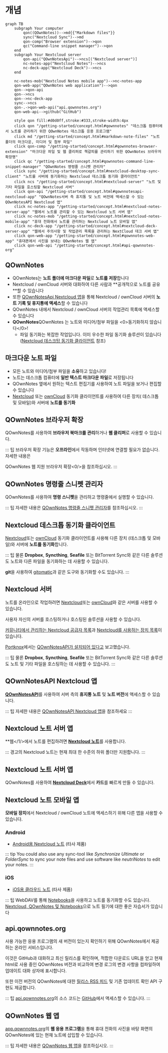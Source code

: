 # 개념

<style scoped>
  /* Remove max-width for content so there is enough space for the Mermaid diagram */
  /* We need "scoped" or this will leak to all other pages! */
  /* We need "main" to be more specific than the default style */
  main .theme-default-content:not(.custom) {
    max-width: none;
  }
</style>

```mermaid
graph TB
    subgraph Your computer
        qon((QOwnNotes))-->md{{"Markdown files"}}
        sync("Nextcloud Sync")-->md
        qon-comp("Browser extension")-->qon
        qc("Command-line snippet manager")-->qon
    end
    subgraph Your Nextcloud server
        qon-api("QOwnNotesApi")-->ncs[("Nextcloud server")]
        nc-notes-app("Nextcloud Notes")-->ncs
        nc-deck-app("Nextcloud Deck")-->ncs
    end

    nc-notes-mob("Nextcloud Notes mobile app")-->nc-notes-app
    qon-web-app("QOwnNotes web application")-->qon
    qon-->qon-api
    qon-->ncs
    qon-->nc-deck-app
    sync-->ncs
    qon-.->qon-web-api("api.qownnotes.org")
    qon-web-api-->github("GitHub")

    style qon fill:#d0d0ff,stroke:#333,stroke-width:4px
    click qon "/getting-started/concept.html#qownnotes" "데스크톱 컴퓨터에서 노트를 관리하기 위한 QOwnNotes 데스크톱 응용 프로그램"
    click md "/getting-started/concept.html#markdown-note-files" "노트 폴더의 마크다운, 미디어 및 첨부 파일"
    click qon-comp "/getting-started/concept.html#qownnotes-browser-extension" "마크다운 파일 및 웹 클리퍼로 책갈피를 관리하기 위한 QOwnNotes 브라우저 확장명"
    click qc "/getting-started/concept.html#qownnotes-command-line-snippet-manager" "QOwnNotes 명령줄 스니펫 관리자"
    click sync "/getting-started/concept.html#nextcloud-desktop-sync-client" "노트를 서버에 동기화하는 Nextcloud 데스크톱 동기화 클라이언트"
    click ncs "/getting-started/concept.html#nextcloud-server" "노트 및 기타 파일을 호스팅할 Nextcloud 서버"
    click qon-api "/getting-started/concept.html#qownnotesapi-nextcloud-app" "QOwnNotes서버 측 휴지통 및 노트 버전에 액세스할 수 있는 QOwnNotesAPI Nextcloud 앱"
    click nc-notes-app "/getting-started/concept.html#nextcloud-notes-server-app" "웹에서 노트를 관리할 수 있는 Nextcloud 노트 서버 앱"
    click nc-notes-mob "/getting-started/concept.html#nextcloud-notes-mobile-app" "휴대 전화에서 노트를 관리하는 Nextcloud 노트 모바일 앱"
    click nc-deck-app "/getting-started/concept.html#nextcloud-deck-server-app" "웹에서 주의사항 및 작업관리 목록을 관리하는 NextCloud 데크 서버 앱"
    click qon-web-app "/getting-started/concept.html#qownnotes-web-app" "휴대폰에서 사진을 보내는 QOwnNotes 웹 앱"
    click qon-web-api "/getting-started/concept.html#api-qownnotes-org"
```

## QOwnNotes

- QOwnNotes는 **노트 폴더에 마크다운 파일**로 **노트를 저장**합니다
- Nextcloud / ownCloud 서버와 대화하여 다른 사람과 **공개적으로 노트를 공유 **할 수 있습니다
- 또한 [QOwnNotesApi Nextcloud 앱](#qownnotesapi-nextcloud-app)을 통해 Nextcloud / ownCloud 서버의 **노트 기록 및 휴지통에 액세스**할 수 있습니다
- QOwnNotes 내에서 Nextcloud / ownCloud 서버의 작업관리 목록에 액세스할 수 있습니다
- **QOwnNotes**QOwnNotes 는 노트와 미디어/첨부 파일을 <0>동기화하지 않습니다</0>!
  - 파일 동기화는 복잡한 작업입니다. 이미 우수한 파일 동기화 솔루션이 있습니다 ([Nextcloud 데스크탑 동기화 클라이언트](#nextcloud-desktop-sync-client) 참조)

## 마크다운 노트 파일

- 모든 노트와 미디어/첨부 파일을 **소유**하고 있습니다!
- 노트는 데스크톱 컴퓨터에 **일반 텍스트 마크다운 파일**로 저장됩니다
- QOwnNotes 옆에서 원하는 텍스트 편집기를 사용하여 노트 파일을 보거나 편집할 수 있습니다
- [Nextcloud](https://nextcloud.com/) 또는 [ownCloud](https://owncloud.org/) 동기화 클라이언트를 사용하여 다른 장치( 데스크톱 및 모바일)와 서버에 **노트를 동기화**

## QOwnNotes 브라우저 확장

QOwnNotes를 사용하여 **브라우저 북마크를 관리**하거나 **웹 클리퍼**로 사용할 수 있습니다.

::: 팁 브라우저 확장 기능은 **오프라인**에서 작동하며 인터넷에 연결할 필요가 없습니다. 자세한 내용은

QOwnNotes 웹 지원 브라우저 확장<0/>을 참조하십시오. :::</p> 



## QOwnNotes 명령줄 스니펫 관리자

QOwnNotes를 사용하여 **명령 스니펫**을 관리하고 명령줄에서 실행할 수 있습니다.

::: 팁 자세한 내용은 [QOwnNotes 명령줄 스니펫 관리자](command-line-snippet-manager.md)를 참조하십시오. :::



## Nextcloud 데스크톱 동기화 클라이언트

[Nextcloud](https://nextcloud.com/)또는 [ownCloud](https://owncloud.org/) 동기화 클라이언트를 사용해 다른 장치 (데스크톱 및 모바일)와 서버에 **노트를 동기화**합니다.

::: 팁 물론 **Dropbox**, **Syncthing**, **Seafile** 또는 BitTorrent Sync와 같은 다른 솔루션도 노트와 다른 파일을 동기화하는 데 사용할 수 있습니다.

**git**을 사용하여 [gitomatic](https://github.com/muesli/gitomatic/)과 같은 도구와 동기화할 수도 있습니다. :::



## Nextcloud 서버

노트를 온라인으로 작업하려면 [Nextcloud](https://nextcloud.com/)또는 [ownCloud](https://owncloud.org/)와 같은 서버를 사용할 수 있습니다.

사용자 자신의 서버를 호스팅하거나 호스팅된 솔루션을 사용할 수 있습니다.

[커뮤니티에서 관리하는 Nextcloud 공급자 목록](https://github.com/nextcloud/providers#providers)과 [Nextcloud를 사용하는 장치 목록](https://nextcloud.com/devices/)이 있습니다.

[Portknox](https://portknox.net)에서는 [QOwnNotesAPI가 설치되어 있다고](https://portknox.net/en/app_listing) 보고했습니다.

::: 팁 물론 **Dropbox**, **Syncthing**, **Seafile** 또는 BitTorrent Sync와 같은 다른 솔루션도 노트 및 기타 파일을 호스팅하는 데 사용할 수 있습니다. :::



## QOwnNotesAPI Nextcloud 앱

[**QOwnNotesAPI**](https://github.com/pbek/qownnotesapi)를 사용하여 서버 측의 **휴지통 노트** 및 **노트 버전**에 액세스할 수 있습니다.

::: 팁 자세한 내용은 [QOwnNotesAPI Nextcloud 앱](qownnotesapi.md)을 참조하세요 :::



## Nextcloud 노트 서버 앱

**웹</1/>에서 노트를 편집하려면 [**Nextcloud 노트**](https://github.com/nextcloud/notes)를 사용합니다.</p> 

::: 경고의
Nextcloud 노트는 현재 최대 한 수준의 하위 폴더만 지원합니다.
:::



## Nextcloud 노트 서버 앱

QOwnNotes를 사용하여 [**Nextcloud Deck**](https://github.com/nextcloud/deck)에서 **카드**를 빠르게 만들 수 있습니다.



## Nextcloud 노트 모바일 앱

**모바일 장치**에서 Nextcloud / ownCloud 노트에 액세스하기 위해 다른 앱을 사용할 수 있습니다.



### Android

- [Android용 Nextcloud 노트](https://play.google.com/store/apps/details?id=it.niedermann.owncloud.notes) (타사 제품)

::: tip You could also use any sync-tool like _Synchronize Ultimate_ or _FolderSync_ to sync your note files and use software like _neutriNotes_ to edit your notes. :::



### iOS

- [iOS용 클라우드 노트](https://itunes.apple.com/de/app/cloudnotes-owncloud-notes/id813973264?mt=8) (타사 제품)

::: 팁 WebDAV를 통해 [Notebooks](https://itunes.apple.com/us/app/notebooks-write-and-organize/id780438662)을 사용하고 노트를 동기화할 수도 있습니다. [Nextcloud, QOwnNotes 및 Notebooks](https://lifemeetscode.com/blog/taking-notes-with-nextcloud-qownnotes-and-notebooks)으로 노트 필기에 대한 좋은 자습서가 있습니다



## api.qownnotes.org

사용 가능한 응용 프로그램의 새 버전이 있는지 확인하기 위해 QOwnNotes에서 제공하는 온라인 서비스입니다.

이것은 GitHub과 대화하고 최신 릴리스를 확인하며, 적합한 다운로드 URL을 얻고 현재 html로 사용 중인 QOwnNotes 버전과 비교하여 변경 로그의 변경 사항을 컴파일하여 업데이트 대화 상자에 표시합니다.

또한 이전 버전의 QOwnNotes에 대한 [릴리스 RSS 피드](http://api.qownnotes.org/rss/app-releases) 및 기존 업데이트 확인 API 구현도 제공합니다.

::: 팁 [api.qownnotes.org](https://api.qownnotes.org)의 소스 코드는 [GitHub](https://github.com/qownnotes/api)에서 액세스할 수 있습니다. :::



## QOwnNotes 웹 앱

[app.qownnotes.org](https://app.qownnotes.org/)의 **웹 응용 프로그램**을 통해 휴대 전화의 사진을 바탕 화면의 QOwnNotes에 있는 현재 노트에 삽입할 수 있습니다.

::: 팁 자세한 내용은 [QOwnNotes 웹 앱](web-app.md)을 참조하십시오. :::
